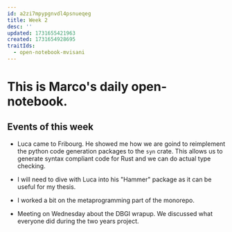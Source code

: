 ```yaml
---
id: a2zi7mpypgnvdl4psnueqeg
title: Week 2
desc: ''
updated: 1731655421963
created: 1731654928695
traitIds:
  - open-notebook-mvisani
---
```

# This is Marco's daily open-notebook.

## Events of this week
- Luca came to Fribourg. He showed me how we are goind to reimplement the python code generation packages to the 
`syn` crate. This allows us to generate syntax compliant code for Rust and we can do actual type checking.
- I will need to dive with Luca into his "Hammer" package as it can be useful for my thesis.
- I worked a bit on the metaprogramming part of the monorepo.

- Meeting on Wednesday about the DBGI wrapup. We discussed what everyone did during the two years project. 
